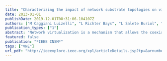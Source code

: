 ```yaml
---
title: "Characterizing the impact of network substrate topologies on virtual network embedding"
date: 2013-01-01
publishDate: 2019-12-01T08:31:06.104107Z
authors: ["M Caggiani Luizelli", "L Richter Bays", "L Salete Buriol", "Marinho Pilla Barcellos", "Luciano Paschoal Gaspary"]
publication_types: ["1"]
abstract: "Network virtualization is a mechanism that allows the coexistence of multiple virtual networks on top of a single physical substrate. One of the research challenges addressed recently in the literature is the efficient mapping of virtual resources on physical infrastructures. Although this challenge has received considerable attention, state-of-the-art approaches present, in general, a high rejection rate, i.e., the ratio between the number of denied virtual network requests and the total amount of requests is considerably high. In this work, we investigate the relationship between the quality of virtual network mappings and the topological structures of the underlying substrates. Exact solutions of an online embedding model are evaluated under different classes of network topologies. The obtained results demonstrate that the employment of physical topologies that contain regions with high connectivity significantly contributes to the reduction of rejection rates and, therefore, to improved resource usage. View full abstract"
featured: false
publication: "*IEEE CNSM*"
tags: ["VNE"]
url_pdf: "http://ieeexplore.ieee.org/xpl/articleDetails.jsp?tp=&arnumber=6727808&matchBoolean%253Dtrue%2526rowsPerPage%253D30%2526searchField%253DSearch_All%2526queryText%253D%2528p_Title%253A%2522Characterizing+the+Impact+of+Network+Substrate+Topologies+on+Virtual"
---
```


